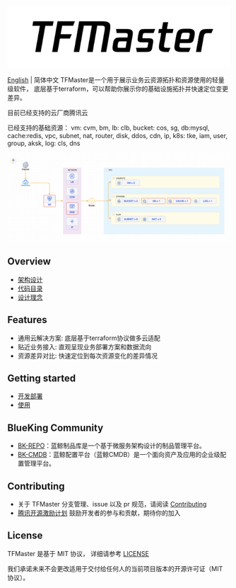 ![LOGO](docs/resource/img/logo.png)

[English](README_EN.md) | 简体中文
TFMaster是一个用于展示业务云资源拓扑和资源使用的轻量级软件， 底层基于terraform，可以帮助你展示你的基础设施拓扑并快速定位变更差异。

目前已经支持的云厂商腾讯云

已经支持的基础资源：
vm: cvm,
bm,
lb: clb,
bucket: cos,
sg,
db:mysql,
cache:redis,
vpc,
subnet,
nat,
router,
disk,
ddos,
cdn,
ip,
k8s: tke,
iam,
user,
group,
aksk,
log: cls,
dns


![LOGO](docs/resource/img/example.png)

## Overview
- [架构设计](docs/overview/architecture.md)
- [代码目录](docs/overview/code_framework.md)
- [设计理念](docs/overview/design.md)

## Features
- 通用云解决方案: 底层基于terraform协议做多云适配
- 贴近业务接入:  直观呈现业务部署方案和数据流向
- 资源差异对比:  快速定位到每次资源变化的差异情况

## Getting started
- [开发部署](docs/deploy/installation.md)
- [使用](docs/deploy/usage.md)

## BlueKing Community
- [BK-REPO](https://github.com/TencentBlueKing/bk-repo)：蓝鲸制品库是一个基于微服务架构设计的制品管理平台。
- [BK-CMDB](https://github.com/Tencent/bk-cmdb)：蓝鲸配置平台（蓝鲸CMDB）是一个面向资产及应用的企业级配置管理平台。

## Contributing
- 关于 TFMaster 分支管理、issue 以及 pr 规范，请阅读 [Contributing](CONTRIBUTING.md)
- [腾讯开源激励计划](https://opensource.tencent.com/contribution) 鼓励开发者的参与和贡献，期待你的加入


## License
TFMaster 是基于 MIT 协议， 详细请参考 [LICENSE](LICENSE.txt)

我们承诺未来不会更改适用于交付给任何人的当前项目版本的开源许可证（MIT 协议）。